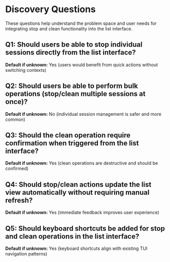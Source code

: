 # Discovery Questions

These questions help understand the problem space and user needs for integrating stop and clean functionality into the list interface.

## Q1: Should users be able to stop individual sessions directly from the list interface?
**Default if unknown:** Yes (users would benefit from quick actions without switching contexts)

## Q2: Should users be able to perform bulk operations (stop/clean multiple sessions at once)?
**Default if unknown:** No (individual session management is safer and more common)

## Q3: Should the clean operation require confirmation when triggered from the list interface?
**Default if unknown:** Yes (clean operations are destructive and should be confirmed)

## Q4: Should stop/clean actions update the list view automatically without requiring manual refresh?
**Default if unknown:** Yes (immediate feedback improves user experience)

## Q5: Should keyboard shortcuts be added for stop and clean operations in the list interface?
**Default if unknown:** Yes (keyboard shortcuts align with existing TUI navigation patterns)